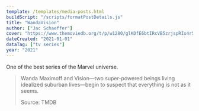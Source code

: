 ```yaml
---
template: /templates/media-posts.html
buildScript: "/scripts/formatPostDetails.js"
title: "WandaVision"
author: ["Jac Schaeffer"]
cover: "https://www.themoviedb.org/t/p/w1280/glKDfE6btIRcVB5zrjspRIs4r52.jpg"
dateCreated: "2021-01-01"
dataTag: ["tv series"]
year: "2021"
---
```


One of the best series of the Marvel universe.

> Wanda Maximoff and Vision—two super-powered beings living idealized suburban lives—begin to suspect that everything is not as it seems.
>
> Source: TMDB
